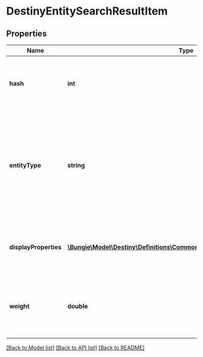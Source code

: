 # DestinyEntitySearchResultItem

## Properties
Name | Type | Description | Notes
------------ | ------------- | ------------- | -------------
**hash** | **int** | The hash identifier of the entity. You will use this to look up the DestinyDefinition relevant for the entity found. | [optional] 
**entityType** | **string** | The type of entity, returned as a string matching the DestinyDefinition&#39;s contract class name. You&#39;ll have to have your own mapping from class names to actually looking up those definitions in the manifest databases. | [optional] 
**displayProperties** | [**\Bungie\Model\Destiny\Definitions\Common\DestinyDisplayPropertiesDefinition**](DestinyDisplayPropertiesDefinition.md) | Basic display properties on the entity, so you don&#39;t have to look up the definition to show basic results for the item. | [optional] 
**weight** | **double** | The ranking value for sorting that we calculated using our relevance formula. This will hopefully get better with time and iteration. | [optional] 

[[Back to Model list]](../README.md#documentation-for-models) [[Back to API list]](../README.md#documentation-for-api-endpoints) [[Back to README]](../README.md)


